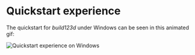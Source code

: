 # Quickstart experience

The quickstart for _build123d_ under Windows can be seen in this animated gif:

![Quickstart experience on Windows](../screenshots/quickstart.gif)
